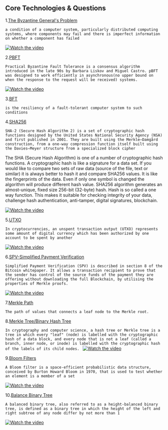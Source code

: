 ## Core Technologies & Questions

1.[The Byzantine General's Problem](https://en.wikipedia.org/wiki/Byzantine_fault)

``a condition of a computer system, particularly distributed computing systems, where components may fail and there is imperfect information on whether a component has failed``

[![Watch the video](https://img.youtube.com/vi/dfsRQyYXOsQ/hqdefault.jpg)](https://youtu.be/dfsRQyYXOsQ)

2.[PBFT](https://pmg.csail.mit.edu/papers/osdi99.pdf)

``Practical Byzantine Fault Tolerance is a consensus algorithm introduced in the late 90s by Barbara Liskov and Miguel Castro. pBFT was designed to work efficiently in asynchronous(no upper bound on when the response to the request will be received) systems.``

[![Watch the video](https://img.youtube.com/vi/IafgKJN3nwU/hqdefault.jpg)](https://youtu.be/IafgKJN3nwU)


3.[BFT](https://en.wikipedia.org/wiki/Byzantine_fault)

``is the resiliency of a fault-tolerant computer system to such conditions``

4.[SHA256](https://xorbin.com/tools/sha256-hash-calculator)

``SHA-2 (Secure Hash Algorithm 2) is a set of cryptographic hash functions designed by the United States National Security Agency (NSA) and first published in 2001. They are built using the Merkle–Damgård construction, from a one-way compression function itself built using the Davies–Meyer structure from a specialized block cipher``

The SHA (Secure Hash Algorithm) is one of a number of cryptographic hash functions. A cryptographic hash is like a signature for a data set. If you would like to compare two sets of raw data (source of the file, text or similar) it is always better to hash it and compare SHA256 values. It is like the fingerprints of the data. Even if only one symbol is changed the algorithm will produce different hash value. SHA256 algorithm generates an almost-unique, fixed size 256-bit (32-byte) hash. Hash is so called a one way function. This makes it suitable for checking integrity of your data, challenge hash authentication, anti-tamper, digital signatures, blockchain.

[![Watch the video](https://img.youtube.com/vi/DMtFhACPnTY/hqdefault.jpg)](https://youtu.be/DMtFhACPnTY)

5.[UTXO](https://en.wikipedia.org/wiki/Unspent_transaction_output)

``In cryptocurrencies, an unspent transaction output (UTXO) represents some amount of digital currency which has been authorized by one account to be spent by another``

[![Watch the video](https://img.youtube.com/vi/hKft6E4K8KY/hqdefault.jpg)](https://youtu.be/hKft6E4K8KY)

6.[SPV-Simplified Payment Verification](https://wiki.bitcoinsv.io/index.php/Simplified_Payment_Verification)

``Simplified Payment Verification (SPV) is described in section 8 of the Bitcoin whitepaper. It allows a transaction recipient to prove that the sender has control of the source funds of the payment they are offering without downloading the full Blockchain, by utilising the properties of Merkle proofs.``

[![Watch the video](https://img.youtube.com/vi/OdjEhNdvTNM/hqdefault.jpg)](https://youtu.be/OdjEhNdvTNM)

7.[Merkle Path](https://wiki.bitcoinsv.io/index.php/Merkle_path)

``The path of values that connects a leaf node to the Merkle root.``

8.[Merkle Tree/Binary Hash Tree](https://en.wikipedia.org/wiki/Merkle_tree) 

``In cryptography and computer science, a hash tree or Merkle tree is a tree in which every "leaf" (node) is labelled with the cryptographic hash of a data block, and every node that is not a leaf (called a branch, inner node, or inode) is labelled with the cryptographic hash of the labels of its child nodes. ``
[![Watch the video](https://img.youtube.com/vi/fB41w3JcR7U/hqdefault.jpg)](https://youtu.be/fB41w3JcR7U)

9.[Bloom Filters](https://en.wikipedia.org/wiki/Bloom_filter)

``A Bloom filter is a space-efficient probabilistic data structure, conceived by Burton Howard Bloom in 1970, that is used to test whether an element is a member of a set``

[![Watch the video](https://img.youtube.com/vi/gBygn3cVP80/hqdefault.jpg)](https://youtu.be/gBygn3cVP80)

10.[Balance Binary Tree](https://www.programiz.com/dsa/balanced-binary-tree)

``A balanced binary tree, also referred to as a height-balanced binary tree, is defined as a binary tree in which the height of the left and right subtree of any node differ by not more than 1``

[![Watch the video](https://img.youtube.com/vi/QfJsau0ItOY/hqdefault.jpg)](https://youtu.be/QfJsau0ItOY)
